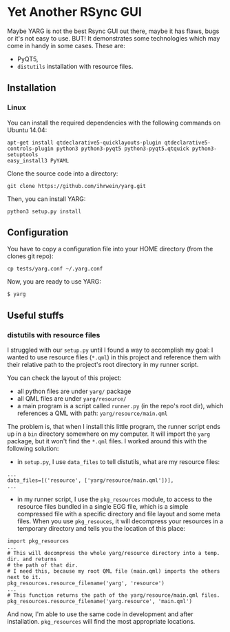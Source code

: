 # Yet Another RSync GUI

Maybe YARG is not the best Rsync GUI out there,
maybe it has flaws, bugs or it's not easy to use. BUT!
It demonstrates some technologies which may come in handy
in some cases. These are:
 * PyQT5,
 * `distutils` installation with resource files.

## Installation

### Linux

You can install the required dependencies with the following commands on Ubuntu 14.04:
```
apt-get install qtdeclarative5-quicklayouts-plugin qtdeclarative5-controls-plugin python3 python3-pyqt5 python3-pyqt5.qtquick python3-setuptools
easy_install3 PyYAML
```

Clone the source code into a directory:
```
git clone https://github.com/ihrwein/yarg.git
```

Then, you can install YARG:
```
python3 setup.py install
```

## Configuration

You have to copy a configuration file into your HOME directory (from the clones git repo):
```
cp tests/yarg.conf ~/.yarg.conf
```
Now, you are ready to use YARG:
```
$ yarg
```
## Useful stuffs
### distutils with resource files

I struggled with our `setup.py` until I found a way to
accomplish my goal: I wanted to use resource files (`*.qml`)
in this project and reference them with their relative path to
the project's root directory in my runner script.

You can check the layout of this project:
 * all python files are under `yarg/` package
 * all QML files are under `yarg/resource/`
 * a main program is a script called `runner.py` (in the repo's root dir), which references a QML with path: `yarg/resource/main.qml`

The problem is, that when I install this little program, the runner script ends up
in a `bin` directory somewhere on my computer. It will import the `yarg` package,
but it won't find the `*.qml` files. I worked around this with the following solution:
 * in `setup.py`, I use `data_files` to tell distutils, what are my resource files:
 ```
 ...
 data_files=[('resource', ['yarg/resource/main.qml'])],
 ...
 ```
 * in my runner script, I use the `pkg_resources` module, to access to the resource files
  bundled in a single EGG file, which is a simple compressed file with a specific directory and file
  layout and some meta files. When you use `pkg_resouces`, it will decompress your resources in a temporary
  directory and tells you the location of this place:
  ```
  import pkg_resources
  ...
  # This will decompress the whole yarg/resource directory into a temp. dir. and returns
  # the path of that dir.
  # I need this, because my root QML file (main.qml) imports the others next to it.
  pkg_resources.resource_filename('yarg', 'resource')
  ...
  # This function returns the path of the yarg/resource/main.qml files.
  pkg_resources.resource_filename('yarg.resource', 'main.qml')
  ```
And now, I'm able to use the same code in development and after installation. `pkg_resources` will
find the most appropriate locations.
